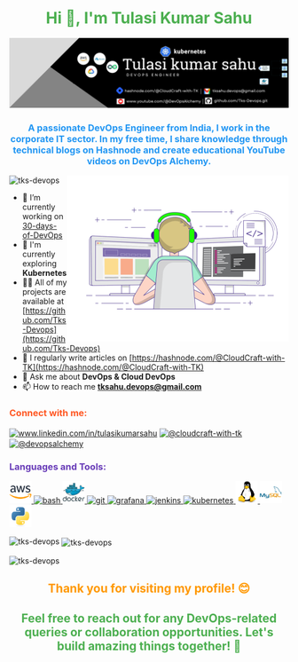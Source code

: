 <h1 align="center" style="color: #4CAF50;">Hi 👋, I'm Tulasi Kumar Sahu</h1>
<div align="center"> <img src="https://github.com/Tks-Devops/Tks-Devops/blob/main/Tulasi kumar sahu.png"> </div>
<h3 align="center" style="color: #2196F3;">A passionate DevOps Engineer from India, I work in the corporate IT sector. In my free time, I share knowledge through technical blogs on Hashnode and create educational YouTube videos on DevOps Alchemy.</h3>
<img align="right" alt="Coding" width="400" src="https://raw.githubusercontent.com/devSouvik/devSouvik/master/gif3.gif">

<p align="left"> <img src="https://komarev.com/ghpvc/?username=tks-devops&label=Profile%20views&color=0e75b6&style=flat" alt="tks-devops" /> </p>

- 🔭 I’m currently working on [30-days-of-DevOps](https://github.com/Tks-Devops)
- 🌱 I'm currently exploring **Kubernetes**
- 👨‍💻 All of my projects are available at [https://github.com/Tks-Devops](https://github.com/Tks-Devops)
- 📝 I regularly write articles on [https://hashnode.com/@CloudCraft-with-TK](https://hashnode.com/@CloudCraft-with-TK)
- 💬 Ask me about **DevOps & Cloud DevOps**
- 📫 How to reach me **tksahu.devops@gmail.com**

<h3 align="left" style="color: #FF5722;">Connect with me:</h3>
<p align="left">
  <a href="https://linkedin.com/in/www.linkedin.com/in/tulasikumarsahu" target="blank"><img align="center" src="https://raw.githubusercontent.com/rahuldkjain/github-profile-readme-generator/master/src/images/icons/Social/linked-in-alt.svg" alt="www.linkedin.com/in/tulasikumarsahu" height="30" width="40" /></a>
  <a href="https://hashnode.com/@cloudcraft-with-tk" target="blank"><img align="center" src="https://raw.githubusercontent.com/rahuldkjain/github-profile-readme-generator/master/src/images/icons/Social/hashnode.svg" alt="@cloudcraft-with-tk" height="30" width="40" /></a>
  <a href="https://www.youtube.com/c/@devopsalchemy" target="blank"><img align="center" src="https://raw.githubusercontent.com/rahuldkjain/github-profile-readme-generator/master/src/images/icons/Social/youtube.svg" alt="@devopsalchemy" height="30" width="40" /></a>
</p>

<h3 align="left" style="color: #673AB7;">Languages and Tools:</h3>
<p align="left">
  <a href="https://aws.amazon.com" target="_blank" rel="noreferrer"> 
    <img src="https://raw.githubusercontent.com/devicons/devicon/master/icons/amazonwebservices/amazonwebservices-original-wordmark.svg" alt="aws" width="40" height="40"/> 
  </a> 
  <a href="https://www.gnu.org/software/bash/" target="_blank" rel="noreferrer"> 
    <img src="https://www.vectorlogo.zone/logos/gnu_bash/gnu_bash-icon.svg" alt="bash" width="40" height="40"/> 
  </a> 
  <a href="https://www.docker.com/" target="_blank" rel="noreferrer"> 
    <img src="https://raw.githubusercontent.com/devicons/devicon/master/icons/docker/docker-original-wordmark.svg" alt="docker" width="40" height="40"/> 
  </a> 
  <a href="https://git-scm.com/" target="_blank" rel="noreferrer"> 
    <img src="https://www.vectorlogo.zone/logos/git-scm/git-scm-icon.svg" alt="git" width="40" height="40"/> 
  </a> 
  <a href="https://grafana.com" target="_blank" rel="noreferrer"> 
    <img src="https://www.vectorlogo.zone/logos/grafana/grafana-icon.svg" alt="grafana" width="40" height="40"/> 
  </a> 
  <a href="https://www.jenkins.io" target="_blank" rel="noreferrer"> 
    <img src="https://www.vectorlogo.zone/logos/jenkins/jenkins-icon.svg" alt="jenkins" width="40" height="40"/> 
  </a> 
  <a href="https://kubernetes.io" target="_blank" rel="noreferrer"> 
    <img src="https://www.vectorlogo.zone/logos/kubernetes/kubernetes-icon.svg" alt="kubernetes" width="40" height="40"/> 
  </a> 
  <a href="https://www.linux.org/" target="_blank" rel="noreferrer"> 
    <img src="https://raw.githubusercontent.com/devicons/devicon/master/icons/linux/linux-original.svg" alt="linux" width="40" height="40"/> 
  </a> 
  <a href="https://www.mysql.com/" target="_blank" rel="noreferrer"> 
    <img src="https://raw.githubusercontent.com/devicons/devicon/master/icons/mysql/mysql-original-wordmark.svg" alt="mysql" width="40" height="40"/> 
  </a> 
  <a href="https://www.python.org" target="_blank" rel="noreferrer"> 
    <img src="https://raw.githubusercontent.com/devicons/devicon/master/icons/python/python-original.svg" alt="python" width="40" height="40"/> 
  </a> 
</p>

<p><img align="left" src="https://github-readme-stats.vercel.app/api/top-langs?username=tks-devops&show_icons=true&locale=en&layout=compact" alt="tks-devops" /></p>

<p>&nbsp;<img align="center" src="https://github-readme-stats.vercel.app/api?username=tks-devops&show_icons=true&locale=en" alt="tks-devops" /></p>

<p><img align="center" src="https://github-readme-streak-stats.herokuapp.com/?user=tks-devops&" alt="tks-devops" /></p>

<h3 align="center" style="color: #FF9800; font-size: 1.5em;">Thank you for visiting my profile! 😊</h3>
<h3 align="center" style="color: #4CAF50; font-size: 1.5em;">Feel free to reach out for any DevOps-related queries or collaboration opportunities. Let's build amazing things together! 🚀</h3>
